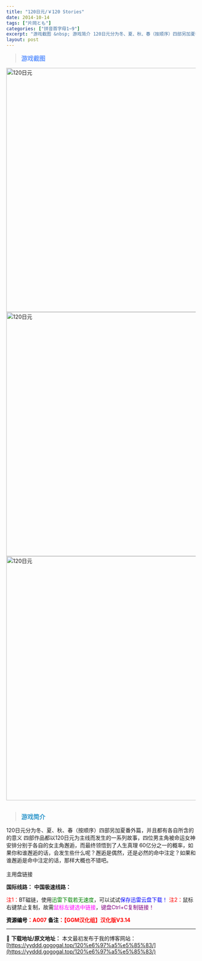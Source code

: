 ```yaml
---
title: "120日元/￥120 Stories"
date: 2014-10-14
tags: ["片岡とも"]
categories: ["拼音首字母1~9"]
excerpt: "游戏截图 &nbsp; 游戏简介 120日元分为冬、夏、秋、春（按顺序）四部另加夏番外篇，并且都有各自所含的的意义 四部作品都以120日元为主线而发生的一系列故事，四位男主角被命运女神安排分别于各自的女主角邂逅，而最终领悟到了人生真理 60亿分之一的概率，如果你和谁邂逅的话，会发生些什么呢？邂逅是偶&hellip;"
layout: post
---
```


<blockquote><b><span style="font-size: 12pt; color: #6699ff;">游戏截图</span></b></blockquote>
<div><img title="点击放大" src="https://yyddd.gogogal.top/wp-content/uploads/2025/04/20250410_67f79123c1788.webp" alt="120日元" width="650" /></div>
<div><img title="点击放大" src="https://yyddd.gogogal.top/wp-content/uploads/2025/04/20250410_67f791250c146.webp" alt="120日元" width="650" /></div>
<div><img title="点击放大" src="https://yyddd.gogogal.top/wp-content/uploads/2025/04/20250410_67f791266c04c.webp" alt="120日元" width="650" /></div>
&nbsp;
<blockquote><b><span style="font-size: 12pt; color: #3399cc;">游戏简介</span></b></blockquote>
<div>120日元分为冬、夏、秋、春（按顺序）四部另加夏番外篇，并且都有各自所含的的意义
四部作品都以120日元为主线而发生的一系列故事，四位男主角被命运女神安排分别于各自的女主角邂逅，而最终领悟到了人生真理
60亿分之一的概率，如果你和谁邂逅的话，会发生些什么呢？邂逅是偶然，还是必然的命中注定？如果和谁邂逅是命中注定的话，那样大概也不错吧。</div>
&nbsp;
<div class="panel panel-primary">
<div class="panel-heading">主用盘链接</div>
<div class="panel-body">

<b>国际线路：</b>
<b>中国极速线路：</b>


<span style="color: #ff0000;">注1：</span>BT磁链，使用<span style="color: #008000;">迅雷下载若无速度</span>，可以试试<span style="color: #0000ff;">保存迅雷云盘下载！</span>
<span style="color: #ff0000;">注2：</span>鼠标右键禁止复制，故需<span style="color: #ff00ff;">鼠标左键选中链接</span>，<span style="color: #800080;">键盘Ctrl+C复制链接！</span>

</div>
<div class="panel-footer"><span style="color: #ff0000;"><b><span style="color: #000000;">资源编号</span>：A007</b></span>
<span style="color: #ff0000;"><b><span style="color: #000000;">备注</span>：【GGM汉化组】汉化版V3.14</b></span></div>
</div>

---
📖 **下载地址/原文地址：** 本文最初发布于我的博客网站：[https://yyddd.gogogal.top/120%e6%97%a5%e5%85%83/](https://yyddd.gogogal.top/120%e6%97%a5%e5%85%83/)
